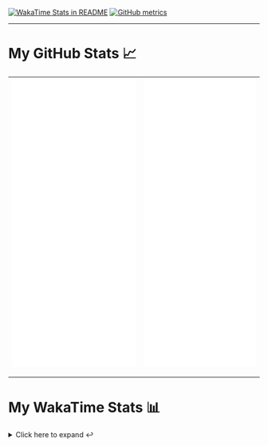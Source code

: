 [![WakaTime Stats in README](https://github.com/LOsioChico/LOsioChico/actions/workflows/waka.yml/badge.svg)](https://github.com/LOsioChico/LOsioChico/actions/workflows/waka.yml) [![GitHub metrics](https://github.com/LOsioChico/LOsioChico/actions/workflows/metrics.yml/badge.svg)](https://github.com/LOsioChico/LOsioChico/actions/workflows/metrics.yml)

---

# My GitHub Stats 📈

| ![](./assets/metrics.svg) | ![](./assets/metrics2.svg) |
| ------------------------- | -------------------------- |

---

# My WakaTime Stats 📊

<details>
<summary>Click here to expand ↩️</summary>
<br>

<!--START_SECTION:waka-->
![Code Time](http://img.shields.io/badge/Code%20Time-1%2C757%20hrs%2042%20mins-blue)

![Lines of code](https://img.shields.io/badge/From%20Hello%20World%20I%27ve%20Written-342.3%20thousand%20lines%20of%20code-blue)

**🐱 My GitHub Data** 

> 📦 558.5 kB Used in GitHub's Storage 
 > 
> 🚫 Not Opted to Hire
 > 
> 📜 18 Public Repositories 
 > 
> 🔑 29 Private Repositories 
 > 
**I'm a Night 🦉** 

```text
🌞 Morning                588 commits         ████░░░░░░░░░░░░░░░░░░░░░   14.66 % 
🌆 Daytime                1234 commits        ████████░░░░░░░░░░░░░░░░░   30.77 % 
🌃 Evening                1341 commits        ████████░░░░░░░░░░░░░░░░░   33.43 % 
🌙 Night                  848 commits         █████░░░░░░░░░░░░░░░░░░░░   21.14 % 
```
📅 **I'm Most Productive on Thursday** 

```text
Monday                   566 commits         ████░░░░░░░░░░░░░░░░░░░░░   14.11 % 
Tuesday                  629 commits         ████░░░░░░░░░░░░░░░░░░░░░   15.68 % 
Wednesday                453 commits         ███░░░░░░░░░░░░░░░░░░░░░░   11.29 % 
Thursday                 728 commits         █████░░░░░░░░░░░░░░░░░░░░   18.15 % 
Friday                   609 commits         ████░░░░░░░░░░░░░░░░░░░░░   15.18 % 
Saturday                 692 commits         ████░░░░░░░░░░░░░░░░░░░░░   17.25 % 
Sunday                   334 commits         ██░░░░░░░░░░░░░░░░░░░░░░░   08.33 % 
```


📊 **This Week I Spent My Time On** 

```text
💬 Programming Languages: 
Scala                    5 hrs 6 mins        █████████████░░░░░░░░░░░░   50.57 % 
TypeScript               2 hrs 28 mins       ██████░░░░░░░░░░░░░░░░░░░   24.48 % 
Other                    1 hr 15 mins        ███░░░░░░░░░░░░░░░░░░░░░░   12.53 % 
Markdown                 39 mins             ██░░░░░░░░░░░░░░░░░░░░░░░   06.49 % 
JSON                     21 mins             █░░░░░░░░░░░░░░░░░░░░░░░░   03.49 % 
```

**I Mostly Code in TypeScript** 

```text
TypeScript               27 repos            █████████████░░░░░░░░░░░░   52.94 % 
Scala                    5 repos             ██░░░░░░░░░░░░░░░░░░░░░░░   09.80 % 
Python                   3 repos             █░░░░░░░░░░░░░░░░░░░░░░░░   05.88 % 
Java                     2 repos             █░░░░░░░░░░░░░░░░░░░░░░░░   03.92 % 
Astro                    2 repos             █░░░░░░░░░░░░░░░░░░░░░░░░   03.92 % 
```




 Last Updated on 29/09/2024 01:05:39 UTC
<!--END_SECTION:waka-->

## </details>
